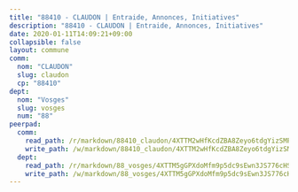 ```yaml
---
title: "88410 - CLAUDON | Entraide, Annonces, Initiatives"
description: "88410 - CLAUDON | Entraide, Annonces, Initiatives"
date: 2020-01-11T14:09:21+09:00
collapsible: false
layout: commune
comm:
  nom: "CLAUDON"
  slug: claudon
  cp: "88410"
dept:
  nom: "Vosges"
  slug: vosges
  num: "88"
peerpad:
  comm:
    read_path: /r/markdown/88410_claudon/4XTTM2wHfKcdZBA8Zeyo6tdgYizSMPdpwzq3RTrwcBux4uZNP
    write_path: /w/markdown/88410_claudon/4XTTM2wHfKcdZBA8Zeyo6tdgYizSMPdpwzq3RTrwcBux4uZNP-K3TgU2NwjHB46KYXUEm89wKPaUWap6SKarZ2LFzNTD4oCgJeGiHzr1UeBqz1PLbWDSX5ZXMTgA9xLQbNCxG2xrecf4f95jG5hYcTGNSPU7gme2ZfvZDGZVkCyAorbY9wHgA3MtFH
  dept:
    read_path: /r/markdown/88_vosges/4XTTM5gGPXdoMfm9p5dc9sEwn3JS776cHSw64JYpD4AKnKgyh
    write_path: /w/markdown/88_vosges/4XTTM5gGPXdoMfm9p5dc9sEwn3JS776cHSw64JYpD4AKnKgyh-K3TgUjEFywcTUHQwfrd2vcZqhoXLakdoQGFv4iriv1FKkvQkBsudnBxafkQDfPcxTDRHN5T6bYyganuvcakuKenYoB5mPLKqUBjNMwpn75GQVixUmzXGkneDufRSqDthC8iyXi1Z
---
```


